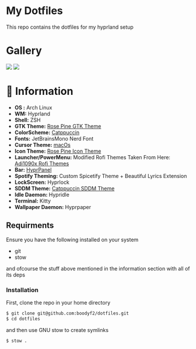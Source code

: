 # My Dotfiles

This repo contains the dotfiles for my hyprland setup

# Gallery

![](https://github.com/boodyf2/dotfiles/blob/trunk/Pictures/Screenshots/1.png)
![](https://github.com/boodyf2/dotfiles/blob/trunk/Pictures/Screenshots/2.png)

# 📗 Information

- **OS :** Arch Linux
- **WM:** Hyprland
- **Shell:** ZSH
- **GTK Theme:** [Rose Pine GTK Theme](https://github.com/rose-pine/gtk)
- **ColorScheme:** [Catppuccin](https://github.com/Catppuccin/catppuccin)
- **Fonts:** JetBrainsMono Nerd Font
- **Cursor Theme:** [macOs](https://github.com/ful1e5/apple_cursor)
- **Icon Theme:** [Rose Pine Icon Theme](https://github.com/rose-pine/gtk)
- **Launcher/PowerMenu:** Modified Rofi Themes Taken From Here: [Adi1090x Rofi Themes](https://github.com/adi1090x/rofi)
- **Bar:** [HyprPanel](https://github.com/Jas-SinghFSU/HyprPanel)
- **Spotify Theming:** Custom Spicetify Theme + Beautiful Lyrics Extension
- **LockScreen:** Hyprlock
- **SDDM Theme:** [Catppuccin SDDM Theme](https://github.com/catppuccin/sddm)
- **Idle Daemon:** Hypridle
- **Terminal:** Kitty
- **Wallpaper Daemon:** Hyprpaper

## Requirments

Ensure you have the following installed on your system

- git
- stow

and ofcourse the stuff above mentioned in the information section with all of its deps

### Installation

First, clone the repo in your home directory

```bash
$ git clone git@github.com:boodyf2/dotfiles.git
$ cd dotfiles
```

and then use GNU stow to create symlinks

```bash
$ stow .
```
